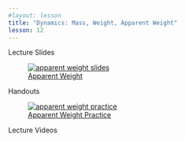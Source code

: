 ```yaml
---
#layout: lesson
title: "Dynamics: Mass, Weight, Apparent Weight"
lesson: 12
---
```


<div class="heading3"> Lecture Slides </div>

<div class="thumb_container">

  <a href="https://drive.google.com/file/d/1Bo79rz7xnCZTRf70s243r_N5bTmiEsEa/view" target="_blank">
    <figure class="thumblink">
      <img class="thumblink-img" src="{{site.baseurl}}/images/thumbs/L12.png" alt="apparent weight slides" >
      <figcaption class="thumblink-caption"> Apparent Weight </figcaption>
    </figure>
  </a>

</div>


<div class="heading3">
  Handouts
</div>

<div class="thumb_container">

  <a href="{{site.baseurl}}/handouts/h12_ApparentWeight.pdf" target="_blank">
    <figure class="thumblink">
      <img class="thumblink-img-portrait" src="{{site.baseurl}}/images/thumbs/H12.png" alt="apparent weight practice" >
      <figcaption class="thumblink-caption"> Apparent Weight Practice </figcaption>
    </figure>
  </a>

</div>


<div class="heading3">
  Lecture Videos
</div>

